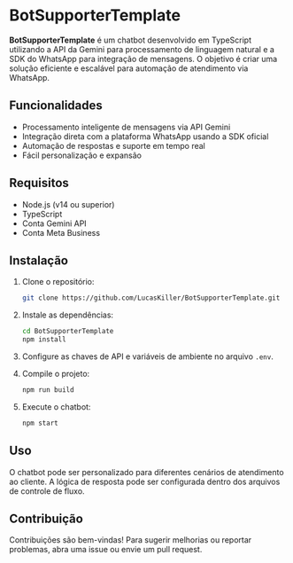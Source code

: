 # BotSupporterTemplate

**BotSupporterTemplate** é um chatbot desenvolvido em TypeScript utilizando a API da Gemini para processamento de linguagem natural e a SDK do WhatsApp para integração de mensagens. O objetivo é criar uma solução eficiente e escalável para automação de atendimento via WhatsApp.

## Funcionalidades

- Processamento inteligente de mensagens via API Gemini
- Integração direta com a plataforma WhatsApp usando a SDK oficial
- Automação de respostas e suporte em tempo real
- Fácil personalização e expansão

## Requisitos

- Node.js (v14 ou superior)
- TypeScript
- Conta Gemini API
- Conta Meta Business

## Instalação

1. Clone o repositório:

   ```bash
   git clone https://github.com/LucasKiller/BotSupporterTemplate.git
   ```

2. Instale as dependências:

   ```bash
   cd BotSupporterTemplate
   npm install
   ```

3. Configure as chaves de API e variáveis de ambiente no arquivo `.env`.

4. Compile o projeto:

   ```bash
   npm run build
   ```

5. Execute o chatbot:

   ```bash
   npm start
   ```

## Uso

O chatbot pode ser personalizado para diferentes cenários de atendimento ao cliente. A lógica de resposta pode ser configurada dentro dos arquivos de controle de fluxo.

## Contribuição

Contribuições são bem-vindas! Para sugerir melhorias ou reportar problemas, abra uma issue ou envie um pull request.
